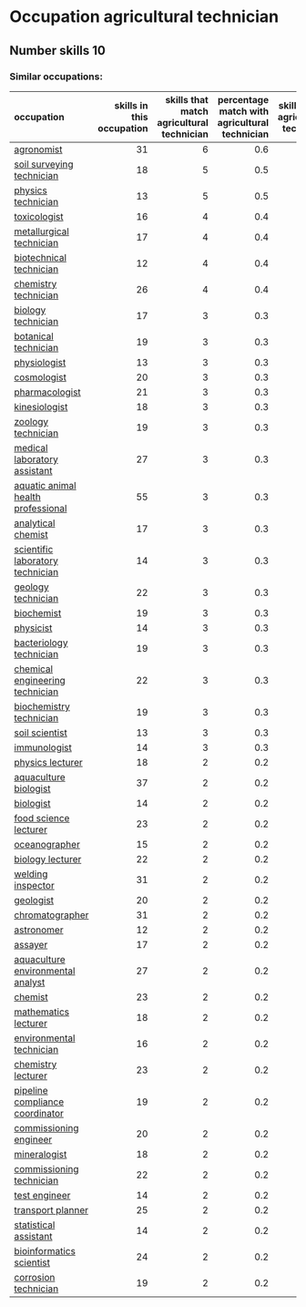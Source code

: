 # Occupation agricultural technician
## Number skills 10
### Similar occupations:
| occupation                                                                  |   skills in this occupation |   skills that match agricultural technician |   percentage match with agricultural technician |   skills not in agricultural technician |
|:----------------------------------------------------------------------------|----------------------------:|--------------------------------------------:|------------------------------------------------:|----------------------------------------:|
| [agronomist](agronomist.md)                                                 |                          31 |                                           6 |                                             0.6 |                                      25 |
| [soil surveying technician](soil_surveying_technician.md)                   |                          18 |                                           5 |                                             0.5 |                                      13 |
| [physics technician](physics_technician.md)                                 |                          13 |                                           5 |                                             0.5 |                                       8 |
| [toxicologist](toxicologist.md)                                             |                          16 |                                           4 |                                             0.4 |                                      12 |
| [metallurgical technician](metallurgical_technician.md)                     |                          17 |                                           4 |                                             0.4 |                                      13 |
| [biotechnical technician](biotechnical_technician.md)                       |                          12 |                                           4 |                                             0.4 |                                       8 |
| [chemistry technician](chemistry_technician.md)                             |                          26 |                                           4 |                                             0.4 |                                      22 |
| [biology technician](biology_technician.md)                                 |                          17 |                                           3 |                                             0.3 |                                      14 |
| [botanical technician](botanical_technician.md)                             |                          19 |                                           3 |                                             0.3 |                                      16 |
| [physiologist](physiologist.md)                                             |                          13 |                                           3 |                                             0.3 |                                      10 |
| [cosmologist](cosmologist.md)                                               |                          20 |                                           3 |                                             0.3 |                                      17 |
| [pharmacologist](pharmacologist.md)                                         |                          21 |                                           3 |                                             0.3 |                                      18 |
| [kinesiologist](kinesiologist.md)                                           |                          18 |                                           3 |                                             0.3 |                                      15 |
| [zoology technician](zoology_technician.md)                                 |                          19 |                                           3 |                                             0.3 |                                      16 |
| [medical laboratory assistant](medical_laboratory_assistant.md)             |                          27 |                                           3 |                                             0.3 |                                      24 |
| [aquatic animal health professional](aquatic_animal_health_professional.md) |                          55 |                                           3 |                                             0.3 |                                      52 |
| [analytical chemist](analytical_chemist.md)                                 |                          17 |                                           3 |                                             0.3 |                                      14 |
| [scientific laboratory technician](scientific_laboratory_technician.md)     |                          14 |                                           3 |                                             0.3 |                                      11 |
| [geology technician](geology_technician.md)                                 |                          22 |                                           3 |                                             0.3 |                                      19 |
| [biochemist](biochemist.md)                                                 |                          19 |                                           3 |                                             0.3 |                                      16 |
| [physicist](physicist.md)                                                   |                          14 |                                           3 |                                             0.3 |                                      11 |
| [bacteriology technician](bacteriology_technician.md)                       |                          19 |                                           3 |                                             0.3 |                                      16 |
| [chemical engineering technician](chemical_engineering_technician.md)       |                          22 |                                           3 |                                             0.3 |                                      19 |
| [biochemistry technician](biochemistry_technician.md)                       |                          19 |                                           3 |                                             0.3 |                                      16 |
| [soil scientist](soil_scientist.md)                                         |                          13 |                                           3 |                                             0.3 |                                      10 |
| [immunologist](immunologist.md)                                             |                          14 |                                           3 |                                             0.3 |                                      11 |
| [physics lecturer](physics_lecturer.md)                                     |                          18 |                                           2 |                                             0.2 |                                      16 |
| [aquaculture biologist](aquaculture_biologist.md)                           |                          37 |                                           2 |                                             0.2 |                                      35 |
| [biologist](biologist.md)                                                   |                          14 |                                           2 |                                             0.2 |                                      12 |
| [food science lecturer](food_science_lecturer.md)                           |                          23 |                                           2 |                                             0.2 |                                      21 |
| [oceanographer](oceanographer.md)                                           |                          15 |                                           2 |                                             0.2 |                                      13 |
| [biology lecturer](biology_lecturer.md)                                     |                          22 |                                           2 |                                             0.2 |                                      20 |
| [welding inspector](welding_inspector.md)                                   |                          31 |                                           2 |                                             0.2 |                                      29 |
| [geologist](geologist.md)                                                   |                          20 |                                           2 |                                             0.2 |                                      18 |
| [chromatographer](chromatographer.md)                                       |                          31 |                                           2 |                                             0.2 |                                      29 |
| [astronomer](astronomer.md)                                                 |                          12 |                                           2 |                                             0.2 |                                      10 |
| [assayer](assayer.md)                                                       |                          17 |                                           2 |                                             0.2 |                                      15 |
| [aquaculture environmental analyst](aquaculture_environmental_analyst.md)   |                          27 |                                           2 |                                             0.2 |                                      25 |
| [chemist](chemist.md)                                                       |                          23 |                                           2 |                                             0.2 |                                      21 |
| [mathematics lecturer](mathematics_lecturer.md)                             |                          18 |                                           2 |                                             0.2 |                                      16 |
| [environmental technician](environmental_technician.md)                     |                          16 |                                           2 |                                             0.2 |                                      14 |
| [chemistry lecturer](chemistry_lecturer.md)                                 |                          23 |                                           2 |                                             0.2 |                                      21 |
| [pipeline compliance coordinator](pipeline_compliance_coordinator.md)       |                          19 |                                           2 |                                             0.2 |                                      17 |
| [commissioning engineer](commissioning_engineer.md)                         |                          20 |                                           2 |                                             0.2 |                                      18 |
| [mineralogist](mineralogist.md)                                             |                          18 |                                           2 |                                             0.2 |                                      16 |
| [commissioning technician](commissioning_technician.md)                     |                          22 |                                           2 |                                             0.2 |                                      20 |
| [test engineer](test_engineer.md)                                           |                          14 |                                           2 |                                             0.2 |                                      12 |
| [transport planner](transport_planner.md)                                   |                          25 |                                           2 |                                             0.2 |                                      23 |
| [statistical assistant](statistical_assistant.md)                           |                          14 |                                           2 |                                             0.2 |                                      12 |
| [bioinformatics scientist](bioinformatics_scientist.md)                     |                          24 |                                           2 |                                             0.2 |                                      22 |
| [corrosion technician](corrosion_technician.md)                             |                          19 |                                           2 |                                             0.2 |                                      17 |
